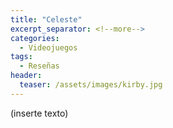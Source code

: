 ```yaml
---
title: "Celeste"
excerpt_separator: <!--more-->
categories:
  - Videojuegos
tags:
  - Reseñas
header:
  teaser: /assets/images/kirby.jpg
---
```


(inserte texto)
